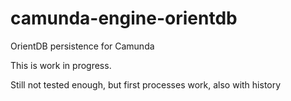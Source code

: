 # camunda-engine-orientdb
OrientDB persistence for Camunda 

This is work in progress.


Still not tested enough, but first processes work, also with history
